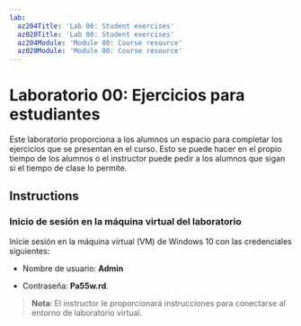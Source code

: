 ```yaml
---
lab:
  az204Title: 'Lab 00: Student exercises'
  az020Title: 'Lab 00: Student exercises'
  az204Module: 'Module 00: Course resource'
  az020Module: 'Module 00: Course resource'
---
```


# <a name="lab-00-student-exercises"></a>Laboratorio 00: Ejercicios para estudiantes

Este laboratorio proporciona a los alumnos un espacio para completar los ejercicios que se presentan en el curso. Esto se puede hacer en el propio tiempo de los alumnos o el instructor puede pedir a los alumnos que sigan si el tiempo de clase lo permite.

## <a name="instructions"></a>Instructions

### <a name="sign-in-to-the-lab-virtual-machine"></a>Inicio de sesión en la máquina virtual del laboratorio

Inicie sesión en la máquina virtual (VM) de Windows 10 con las credenciales siguientes:

* Nombre de usuario: **Admin**

* Contraseña: **Pa55w.rd**.

> **Nota**: El instructor le proporcionará instrucciones para conectarse al entorno de laboratorio virtual.
